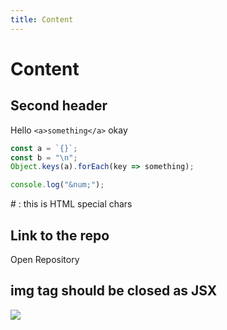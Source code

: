 ```yaml
---
title: Content
---
```

# Content

## Second header

Hello `<a>something</a>` okay

```js
const a = `{}`;
const b = "\n";
Object.keys(a).forEach(key => something);

console.log("&num;");
```

&num; : this is HTML special chars

## Link to the repo

<LinkToRepository color="#55d2fa">Open Repository</LinkToRepository>

## img tag should be closed as JSX

<img src="https://rawcdn.githack.com/hmsk/vite-plugin-markdown/1c1dfb46c055a5325f17b00913d4e48e88ed731b/examples/react/src/brew.png">

